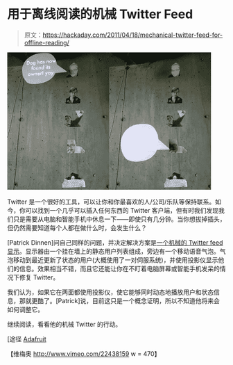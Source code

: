 # 用于离线阅读的机械 Twitter Feed

> 原文：<https://hackaday.com/2011/04/18/mechanical-twitter-feed-for-offline-reading/>

![mechanical_twitter_feed](img/e690deaf5f799ed886bb9b84c6e487af.png "mechanical_twitter_feed")

Twitter 是一个很好的工具，可以让你和你最喜欢的人/公司/乐队等保持联系。如今，你可以找到一个几乎可以插入任何东西的 Twitter 客户端，但有时我们发现我们只是需要从电脑和智能手机中休息一下——即使只有几分钟。当你想拔掉插头，但仍然需要知道每个人都在做什么时，会发生什么？

[Patrick Dinnen]问自己同样的问题，并决定解决方案是[一个机械的 Twitter feed 显示](http://www.vimeo.com/22438159)。显示器由一个挂在墙上的静态用户列表组成，旁边有一个移动语音气泡。气泡移动到最近更新了状态的用户(大概使用了一对伺服系统)，并使用投影仪显示他们的信息。效果相当不错，而且它还能让你在不盯着电脑屏幕或智能手机发呆的情况下修复 Twitter。

我们认为，如果它在两面都使用投影仪，使它能够同时动态地播放用户和状态信息，那就更酷了。[Patrick]说，目前这只是一个概念证明，所以不知道他将来会如何调整它。

继续阅读，看看他的机械 Twitter 的行动。

[途径 [Adafruit](http://www.adafruit.com/blog/2011/04/18/mechanical-twitter-feed/)

【维梅奥 http://www.vimeo.com/22438159 w = 470】